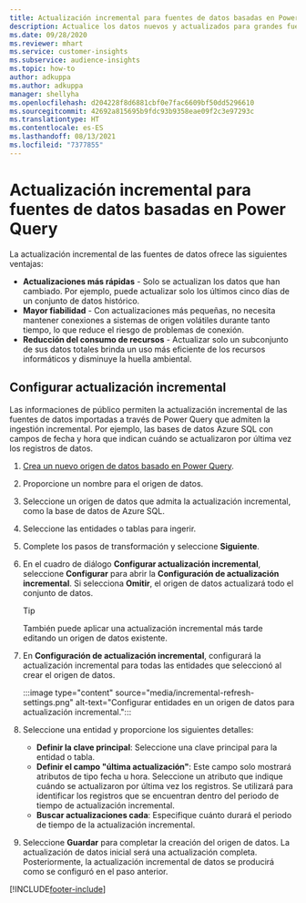 ```yaml
---
title: Actualización incremental para fuentes de datos basadas en Power Query
description: Actualice los datos nuevos y actualizados para grandes fuentes de datos basados en Power Query.
ms.date: 09/28/2020
ms.reviewer: mhart
ms.service: customer-insights
ms.subservice: audience-insights
ms.topic: how-to
author: adkuppa
ms.author: adkuppa
manager: shellyha
ms.openlocfilehash: d204228f8d6881cbf0e7fac6609bf50dd5296610
ms.sourcegitcommit: 42692a815695b9fdc93b9358eae09f2c3e97293c
ms.translationtype: HT
ms.contentlocale: es-ES
ms.lasthandoff: 08/13/2021
ms.locfileid: "7377855"
---
```

# <a name="incremental-refresh-for-data-sources-based-on-power-query"></a>Actualización incremental para fuentes de datos basadas en Power Query

La actualización incremental de las fuentes de datos ofrece las siguientes ventajas:

- **Actualizaciones más rápidas** - Solo se actualizan los datos que han cambiado. Por ejemplo, puede actualizar solo los últimos cinco días de un conjunto de datos histórico.
- **Mayor fiabilidad** - Con actualizaciones más pequeñas, no necesita mantener conexiones a sistemas de origen volátiles durante tanto tiempo, lo que reduce el riesgo de problemas de conexión.
- **Reducción del consumo de recursos** - Actualizar solo un subconjunto de sus datos totales brinda un uso más eficiente de los recursos informáticos y disminuye la huella ambiental.

## <a name="configure-incremental-refresh"></a>Configurar actualización incremental

Las informaciones de público permiten la actualización incremental de las fuentes de datos importadas a través de Power Query que admiten la ingestión incremental. Por ejemplo, las bases de datos Azure SQL con campos de fecha y hora que indican cuándo se actualizaron por última vez los registros de datos.

1. [Crea un nuevo origen de datos basado en Power Query](connect-power-query.md).

1. Proporcione un nombre para el origen de datos.

1. Seleccione un origen de datos que admita la actualización incremental, como la base de datos de Azure SQL.

1. Seleccione las entidades o tablas para ingerir.

1. Complete los pasos de transformación y seleccione **Siguiente**.

1. En el cuadro de diálogo **Configurar actualización incremental**, seleccione **Configurar** para abrir la **Configuración de actualización incremental**. Si selecciona **Omitir**, el origen de datos actualizará todo el conjunto de datos.
   > [!TIP]
   > También puede aplicar una actualización incremental más tarde editando un origen de datos existente.

1. En **Configuración de actualización incremental**, configurará la actualización incremental para todas las entidades que seleccionó al crear el origen de datos.

   :::image type="content" source="media/incremental-refresh-settings.png" alt-text="Configurar entidades en un origen de datos para actualización incremental.":::

1. Seleccione una entidad y proporcione los siguientes detalles:

   - **Definir la clave principal**: Seleccione una clave principal para la entidad o tabla.
   - **Definir el campo "última actualización"**: Este campo solo mostrará atributos de tipo fecha u hora. Seleccione un atributo que indique cuándo se actualizaron por última vez los registros. Se utilizará para identificar los registros que se encuentran dentro del periodo de tiempo de actualización incremental.
   - **Buscar actualizaciones cada**: Especifique cuánto durará el periodo de tiempo de la actualización incremental.

1. Seleccione **Guardar** para completar la creación del origen de datos. La actualización de datos inicial será una actualización completa. Posteriormente, la actualización incremental de datos se producirá como se configuró en el paso anterior.


[!INCLUDE[footer-include](../includes/footer-banner.md)]